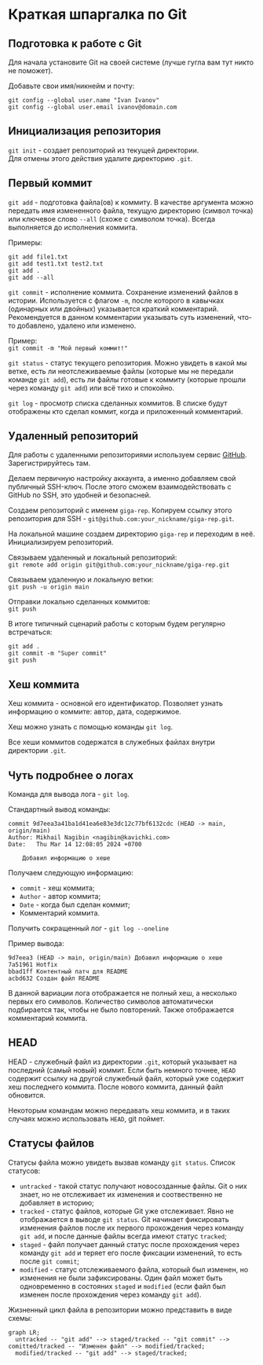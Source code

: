 # Краткая шпаргалка по Git

## Подготовка к работе с Git

Для начала установите Git на своей системе (лучше гугла вам тут никто не поможет).

Добавьте свои имя/никнейм и почту:

`git config --global user.name "Ivan Ivanov"`   
`git config --global user.email ivanov@domain.com`

## Инициализация репозитория

`git init` - создает репозиторий из текущей директории.  
Для отмены этого действия удалите директорию `.git`.

## Первый коммит

`git add` - подготовка файла(ов) к коммиту. В качестве аргумента можно передать имя измененного файла, текущую директорию (символ точка) или ключевое слово `--all` (схоже с символом точка). Всегда выполняется до исполнения коммита.

Примеры:

```
git add file1.txt
git add test1.txt test2.txt
git add .
git add --all
```

`git commit` - исполнение коммита. Сохранение изменений файлов в истории. Используется с флагом `-m`, после которого в кавычках (одинарных или двойных) указывается краткий комментарий. Рекомендуется в данном комментарии указывать суть изменений, что-то добавлено, удалено или изменено.

Пример:  
`git commit -m "Мой первый коммит!"`

`git status` - статус текущего репозитория. Можно увидеть в какой мы ветке, есть ли неотслеживаемые файлы (которые мы не передали команде `git add`), есть ли файлы готовые к коммиту (которые прошли через команду `git add`) или всё тихо и спокойно.

`git log` - просмотр списка сделанных коммитов. В списке будут отображены кто сделал коммит, когда и приложенный комментарий.

## Удаленный репозиторий

Для работы с удаленными репозиториями используем сервис [GitHub](https://github.com/). Зарегистрируйтесь там.

Делаем первичную настройку аккаунта, а именно добавляем свой публичный SSH-ключ. После этого сможем взаимодействовать с GitHub по SSH, это удобней и безопасней.

Создаем репозиторий с именем `giga-rep`. Копируем ссылку этого репозитория для SSH - `git@github.com:your_nickname/giga-rep.git`. 

На локальной машине создаем директорию `giga-rep` и переходим в неё. Инициализируем репозиторий.

Связываем удаленный и локальный репозиторий:  
`git remote add origin git@github.com:your_nickname/giga-rep.git`

Связываем удаленную и локальную ветки:  
`git push -u origin main`

Отправки локально сделанных коммитов:  
`git push`

В итоге типичный сценарий работы с которым будем регулярно встречаться:

```
git add .
git commit -m "Super commit"
git push
```

## Хеш коммита

Хеш коммита - основной его идентификатор. Позволяет узнать информацию о коммите: автор, дата, содержимое.

Хеш можно узнать с помощью команды `git log`.

Все хеши коммитов содержатся в служебных файлах внутри директории `.git`.

## Чуть подробнее о логах

Команда для вывода лога - `git log`.

Стандартный вывод команды:

```
commit 9d7eea3a41ba1d41ea6e83e3dc12c77bf6132cdc (HEAD -> main, origin/main)
Author: Mikhail Nagibin <nagibin@kavichki.com>
Date:   Thu Mar 14 12:08:05 2024 +0700

    Добавил информацию о хеше
```

Получаем следующую информацию:
- `commit` - хеш коммита;
- `Author` - автор коммита;
- `Date` - когда был сделан коммит;
- Комментарий коммита.

Получить сокращенный лог - `git log --oneline`

Пример вывода:

```
9d7eea3 (HEAD -> main, origin/main) Добавил информацию о хеше
7a51961 Hotfix
bbad1ff Контентный патч для README
acbd632 Создан файл README
```

В данной вариации лога отображается не полный хеш, а несколько первых его символов. Количество символов автоматически подбирается так, чтобы не было повторений. Также отображается комментарий коммита.

## HEAD

HEAD - служебный файл из директории `.git`, который указывает на последний (самый новый) коммит. Если быть немного точнее, `HEAD` содержит ссылку на другой служебный файл, который уже содержит хеш последнего коммита. После нового коммита, данный файл обновится.

Некоторым командам можно передавать хеш коммита, и в таких случаях можно использовать `HEAD`, git поймет.

## Статусы файлов

Статусы файла можно увидеть вызвав команду `git status`. Список статусов:
- `untracked` - такой статус получают новосозданные файлы. Git о них знает, но не отслеживает их изменения и соотвественно не добавляет в историю;
- `tracked` - статус файлов, которые Git уже отслеживает. Явно не отображается в выводе `git status`. Git начинает фиксировать изменения файлов после их первого прохождения через команду `git add`, и после данные файлы всегда имеют статус `tracked`;
- `staged` - файл получает данный статус после прохождения через команду `git add` и теряет его после фиксации изменений, то есть после `git commit`;
- `modified` - статус отслеживаемого файла, который был изменен, но изменения не были зафиксированы. Один файл может быть одновременно в состояних `staged` и `modified` (если файл был изменен после прохождения через команду `git add`).

Жизненный цикл файла в репозитории можно представить в виде схемы:

```mermaid
graph LR;
  untracked -- "git add" --> staged/tracked -- "git commit" --> comitted/tracked -- "Изменен файл" --> modified/tracked;
  modified/tracked -- "git add" --> staged/tracked;
```